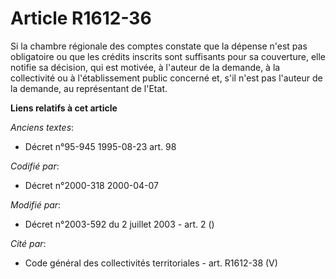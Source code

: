 # Article R1612-36

Si la chambre régionale des comptes constate que la dépense n'est pas obligatoire ou que les crédits inscrits sont suffisants
pour sa couverture, elle notifie sa décision, qui est motivée, à l'auteur de la demande, à la collectivité ou à
l'établissement public concerné et, s'il n'est pas l'auteur de la demande, au représentant de l'Etat.

**Liens relatifs à cet article**

_Anciens textes_:

  - Décret n°95-945 1995-08-23 art. 98

_Codifié par_:

  - Décret n°2000-318 2000-04-07

_Modifié par_:

  - Décret n°2003-592 du 2 juillet 2003 - art. 2 ()

_Cité par_:

  - Code général des collectivités territoriales - art. R1612-38 (V)
